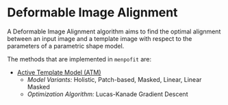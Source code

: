 Deformable Image Alignment
==========================
A Deformable Image Alignment algorithm aims to find the optimal alignment between an
input image and a template image with respect to the parameters of a parametric shape model.

The methods that are implemented in `menpofit` are:
- [Active Template Model (ATM)](atm.md)
  - _Model Variants:_ Holistic, Patch-based, Masked, Linear, Linear Masked
  - _Optimization Algorithm:_ Lucas-Kanade Gradient Descent
